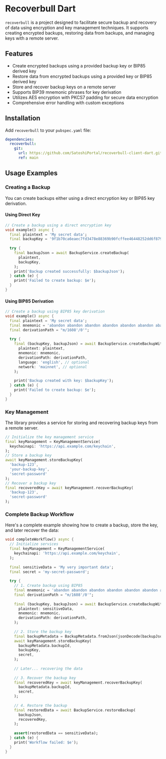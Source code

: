 # Recoverbull Dart

`recoverbull` is a project designed to facilitate secure backup and recovery of data using encryption and key management techniques. It supports creating encrypted backups, restoring data from backups, and managing keys with a remote server.

## Features

- Create encrypted backups using a provided backup key or BIP85 derived key
- Restore data from encrypted backups using a provided key or BIP85 derived key
- Store and recover backup keys on a remote server
- Supports BIP39 mnemonic phrases for key derivation
- Utilizes AES encryption with PKCS7 padding for secure data encryption
- Comprehensive error handling with custom exceptions

## Installation

Add `recoverbull` to your `pubspec.yaml` file:
```yaml
dependencies:
  recoverbull:
    git:
      url: https://github.com/SatoshiPortal/recoverbull-client-dart.git
      ref: main
```


## Usage Examples

### Creating a Backup

You can create backups either using a direct encryption key or BIP85 key derivation.

#### Using Direct Key

```dart
// Create a backup using a direct encryption key
void example() async {
  final plaintext = 'My secret data';
  final backupKey = '9f1b70ca6eaec7fd3478e88369b90fcffee46448252dd6f879da5bdf65fb9031';
 
  try {
    final backupJson = await BackupService.createBackup(
      plaintext,
      backupKey,
    );
    print('Backup created successfully: $backupJson');
  } catch (e) {
    print('Failed to create backup: $e');
  }
}
```

#### Using BIP85 Derivation

```dart
// Create a backup using BIP85 key derivation
void example() async {
  final plaintext = 'My secret data';
  final mnemonic = 'abandon abandon abandon abandon abandon abandon abandon abandon abandon abandon abandon about';
  final derivationPath = "m/1608'/0'";
 
  try {
    final (backupKey, backupJson) = await BackupService.createBackupWithBIP85(
      plaintext: plaintext,
      mnemonic: mnemonic,
      derivationPath: derivationPath,
      language: 'english', // optional
      network: 'mainnet', // optional
    );
   
    print('Backup created with key: $backupKey');
  } catch (e) {
    print('Failed to create backup: $e');
  }
}
```

### Key Management

The library provides a service for storing and recovering backup keys from a remote server.

```dart
// Initialize the key management service
final keyManagement = KeyManagementService(
  keychainapi: 'https://api.example.com/keychain',
);
// Store a backup key
await keyManagement.storeBackupKey(
  'backup-123',
  'your-backup-key',
  'secret-password'
);
// Recover a backup key
final recoveredKey = await keyManagement.recoverBackupKey(
  'backup-123',
  'secret-password'
);
```


### Complete Backup Workflow

Here's a complete example showing how to create a backup, store the key, and later recover the data:

```dart
void completeWorkflow() async {
  // Initialize services
  final keyManagement = KeyManagementService(
    keychainapi: 'https://api.example.com/keychain',
  );
 
  final sensitiveData = 'My very important data';
  final secret = 'my-secret-password';
 
  try {
    // 1. Create backup using BIP85
    final mnemonic = 'abandon abandon abandon abandon abandon abandon abandon abandon abandon abandon abandon about';
    final derivationPath = "m/1608'/0'";
   
    final (backupKey, backupJson) = await BackupService.createBackupWithBIP85(
      plaintext: sensitiveData,
      mnemonic: mnemonic,
      derivationPath: derivationPath,
    );
   
    // 2. Store the backup key
    final backupMetadata = BackupMetadata.fromJson(jsonDecode(backupJson));
    await keyManagement.storeBackupKey(
      backupMetadata.backupId,
      backupKey,
      secret,
    );
   
    // Later... recovering the data
   
    // 3. Recover the backup key
    final recoveredKey = await keyManagement.recoverBackupKey(
      backupMetadata.backupId,
      secret,
    );
   
    // 4. Restore the backup
    final restoredData = await BackupService.restoreBackup(
      backupJson,
      recoveredKey,
    );
   
    assert(restoredData == sensitiveData);
  } catch (e) {
    print('Workflow failed: $e');
  }
}
```
